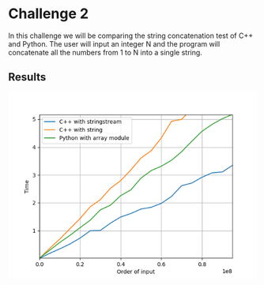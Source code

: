 # Challenge 2

In this challenge we will be comparing the string concatenation test of C++ and Python. The user will input an integer N and the
program will concatenate all the numbers from 1 to N into a single string.

## Results

![Figure 1](https://github.com/DarkStar1997/Python-v-Cpp/blob/master/Challenge%202/Results1.png)
